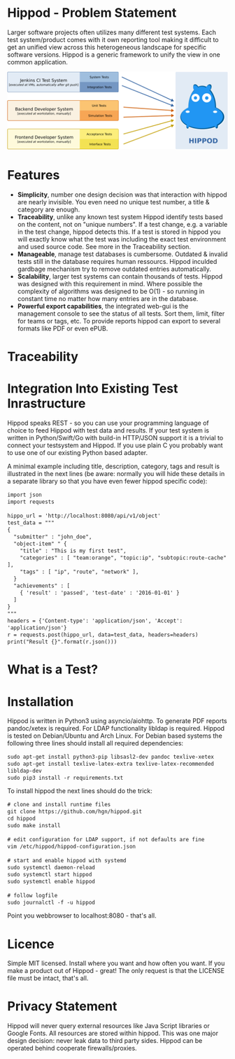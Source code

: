 
# Hippod - Problem Statement

Larger software projects often utilizes many different test systems. Each test
system/product comes with it own reporting tool making it difficult to get an
unified view across this heterogeneous landscape for specific software
versions. Hippod is a generic framework to unify the view in one common
application.

![alt text](images/hippod-test-system-interaction.png "Architecture")

# Features

- **Simplicity**, number one design decision was that interaction with hippod are
	nearly invisible. You even need no unique test number, a title & category are
	enough.
- **Traceability**, unlike any known test system Hippod identify tests based on
	the content, not on "unique numbers". If a test change, e.g. a variable in
	the test change, hippod detects this. If a test is stored in hippod you will
	exactly know what the test was including the exact test environment and used
	source code. See more in the Traceability section.
- **Manageable**, manage test databases is cumbersome. Outdated & invalid tests
	still in the database requires human ressourcs. Hippod inculded gardbage
	mechanism try to remove outdated entries automatically.
- **Scalability**, larger test systems can contain thousands of tests. Hippod
	was designed with this requirement in mind. Where possible the complexity of
	algorithms was designed to be O(1) - so running in constant time no matter
	how many entries are in the database.
- **Powerful export capabilities**, the integrated web-gui is the management
	console to see the status of all tests. Sort them, limit, filter for teams or
	tags, etc. To provide reports hippod can export to several formats like PDF
	or even ePUB.

# Traceability


# Integration Into Existing Test Inrastructure

Hippod speaks REST - so you can use your programming language of choice to feed
Hippod with test data and results. If your test system is written in Python/Swift/Go
with build-in HTTP/JSON support it is a trivial to connect your testsystem and
Hippod. If you use plain C you probably want to use one of our existing Python
based adapter.

A minimal example including title, description, category, tags and result is
illustrated in the next lines (be aware: normally you will hide these details
in a separate library so that you have even fewer hippod specific code):

```
import json
import requests

hippo_url = 'http://localhost:8080/api/v1/object'
test_data = """
{
  "submitter" : "john_doe",
  "object-item" " {
    "title" : "This is my first test",
    "categories" : [ "team:orange", "topic:ip", "subtopic:route-cache" ],
    "tags" : [ "ip", "route", "network" ],
  }
  "achievements" : [
    { 'result' : 'passed', 'test-date' : '2016-01-01' }
  ]
}
"""
headers = {'Content-type': 'application/json', 'Accept': 'application/json'}
r = requests.post(hippo_url, data=test_data, headers=headers)
print("Result {}".format(r.json()))
```

# What is a Test?


# Installation

Hippod is written in Python3 using asyncio/aiohttp. To generate PDF reports
pandoc/xetex is required. For LDAP functionality libldap is required. Hippod
is tested on Debian/Ubuntu and Arch Linux. For Debian based systems the following
three lines should install all required dependencies:

```
sudo apt-get install python3-pip libsasl2-dev pandoc texlive-xetex
sudo apt-get install texlive-latex-extra texlive-latex-recommended libldap-dev
sudo pip3 install -r requirements.txt
```

To install hippod the next lines should do the trick:

```
# clone and install runtime files
git clone https://github.com/hgn/hippod.git
cd hippod
sudo make install

# edit configuration for LDAP support, if not defaults are fine
vim /etc/hippod/hippod-configuration.json

# start and enable hippod with systemd
sudo systemctl daemon-reload
sudo systemctl start hippod
sudo systemctl enable hippod

# follow logfile
sudo journalctl -f -u hippod
```

Point you webbrowser to localhost:8080 - that's all.

# Licence

Simple MIT licensed. Install where you want and how often you want. If you make
a product out of Hippod - great! The only request is that the LICENSE file must
be intact, that's all.

# Privacy Statement

Hippod will never query external resources like Java Script libraries or Google
Fonts. All resources are stored within hippod. This was one major design
decision: never leak data to third party sides. Hippod can be operated behind
cooperate firewalls/proxies.
